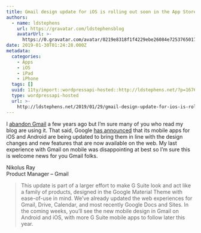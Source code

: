 ```yaml
---
title: Gmail design update for iOS is rolling out soon in the App Store
authors:
  - name: ldstephens
    url: https://gravatar.com/ldstephensblog
    avatarUrl: >-
      https://0.gravatar.com/avatar/0219e8318f1f4229ebe26084e7253765017f43ca0c631be37dc6d0b8ad6e40a4?s=96&d=identicon&r=G
date: 2019-01-30T01:24:28.000Z
metadata:
  categories:
    - Apps
    - iOS
    - iPad
    - iPhone
  tags: []
  uuid: 11ty/import::wordpressapi-hosted::http://ldstephens.net/?p=1676
  type: wordpressapi-hosted
  url: >-
    http://ldstephens.net/2019/01/29/gmail-design-update-for-ios-is-rolling-out-soon-in-the-app-store/
---
```

I [abandon Gmail](https://ldstephens.net/2017/04/17/two-years-of-fastmail-and-how-it-replaced-gmail/) a few years ago but I’m sure many of you who read my blog are using it. That said, Google [has announced](https://blog.google/products/gmail/making-gmail-on-mobile-better-for-you/) that its mobile apps for iOS and Android are being updated to bring them in line with the design changes and new features that are now available on the web. My last experience with Gmail on mobile was disappointing at best so I’m sure this is welcome news for you Gmail folks.

Nikolus Ray  
Product Manager – Gmail

> This update is part of a larger effort to make G Suite look and act like a family of products, designed in the Google Material Theme with ease-of-use in mind. We’ve already updated the web experiences for Gmail, Drive, Calendar, and most recently Google Docs and Sites. In the coming weeks, you’ll see the new mobile design in Gmail on Android and iOS, with more G Suite mobile apps to follow later this year.